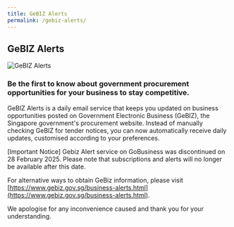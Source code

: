 ```yaml
---
title: GeBIZ Alerts
permalink: /gebiz-alerts/
---
```


## GeBIZ Alerts

![GeBIZ Alerts](/images/grow/RunandGrow_GeBIZAlerts.jpg)

### Be the first to know about government procurement opportunities for your business to stay competitive. 

GeBIZ Alerts is a daily email service that keeps you updated on business opportunities posted on Government Electronic Business (GeBIZ), the Singapore government's procurement website. Instead of manually checking GeBIZ for tender notices, you can now automatically receive daily updates, customised according to your preferences.

[Important Notice] Gebiz Alert service on GoBusiness was discontinued on 28 February 2025. Please note that subscriptions and alerts will no longer be available after this date. 

For alternative ways to obtain GeBiz information, please visit [https://www.gebiz.gov.sg/business-alerts.html](https://www.gebiz.gov.sg/business-alerts.html). 

We apologise for any inconvenience caused and thank you for your understanding.

<script src="/jquery/jquery.min.js"></script>
<script src="/jquery/bp-menu-new-tab.js"></script>